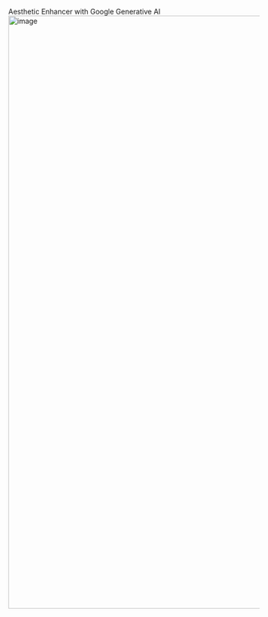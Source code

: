 Aesthetic Enhancer with Google Generative AI
<img width="1187" alt="image" src="https://github.com/florianndeepika/Aesthetic_Enhancer_with_GenAI/assets/63796480/f96b9fd7-8556-499e-83bf-9afb998f77ce">

